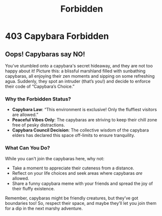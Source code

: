 ﻿---
category: 4xx
code: 403
cover: https://firebasestorage.googleapis.com/v0/b/capy-http.appspot.com/o/Capy-403-750x600.webp?alt=media
thumbnail: https://firebasestorage.googleapis.com/v0/b/capy-http.appspot.com/o/Capy-403-250x200.webp?alt=media
coverAlt: Forbidden
description: Forbidden
pubDate: 2014-06-01
tags:
- 4xx
title: Forbidden
---


# 403 Capybara Forbidden

## Oops! Capybaras say NO!

You’ve stumbled onto a capybara's secret hideaway, and they are not too happy about it! Picture this: a blissful marshland filled with sunbathing capybaras, all enjoying their zen moments and sipping on some refreshing agua. Suddenly, they spot an intruder (that’s you!) and decide to enforce their code of “Capybara’s Choice.”

### Why the Forbidden Status?

- **Capybara Law**: “This environment is exclusive! Only the fluffiest visitors are allowed.”
- **Peaceful Vibes Only**: The capybaras are striving to keep their chill zone free of pesky distractions. 
- **Capybara Council Decision**: The collective wisdom of the capybara elders has declared this space off-limits to ensure tranquility.

### What Can You Do?

While you can't join the capybaras here, why not:
- Take a moment to appreciate their cuteness from a distance.
- Reflect on your life choices and seek areas where capybaras *are* allowed.
- Share a funny capybara meme with your friends and spread the joy of their fluffy existence.

Remember, capybaras might be friendly creatures, but they’ve got boundaries too! So, respect their space, and maybe they’ll let you join them for a dip in the next marshy adventure.
